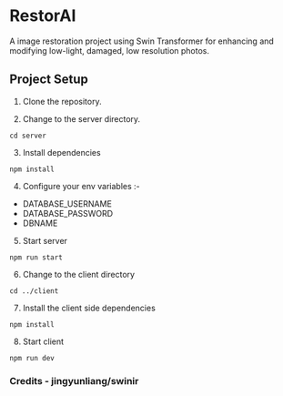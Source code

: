 # RestorAI

A image restoration project using Swin Transformer for enhancing and modifying low-light, damaged, low resolution photos.

## Project Setup

1. Clone the repository.

2. Change to the server directory.
```
cd server
```

3. Install dependencies
```
npm install
```

4. Configure your env variables :- 
 - DATABASE_USERNAME
 - DATABASE_PASSWORD
 - DBNAME


5. Start server
```
npm run start
```

6. Change to the client directory
```
cd ../client
```

7. Install the client side dependencies
```
npm install
```

8. Start client
```
npm run dev
```

### Credits - jingyunliang/swinir